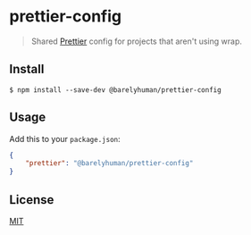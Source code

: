 # prettier-config

> Shared [Prettier](https://prettier.io) config for projects that aren't using wrap.

## Install

```
$ npm install --save-dev @barelyhuman/prettier-config
```

## Usage

Add this to your `package.json`:

```json
{
	"prettier": "@barelyhuman/prettier-config"
}
```

## License

[MIT](LICENSE)
